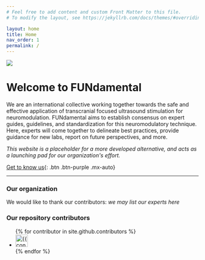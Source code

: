 ```yaml
---
# Feel free to add content and custom Front Matter to this file.
# To modify the layout, see https://jekyllrb.com/docs/themes/#overriding-theme-defaults

layout: home
title: Home
nav_order: 1
permalink: /
---
```

![](./media/Background.png)

# Welcome to FUNdamental
We are an international collective working together towards the safe and effective application of transcranial focused ultrasound stimulation for neuromodulation. FUNdamental aims to establish consensus on expert guides, guidelines, and standardization for this neuromodulatory technique. Here, experts will come together to delineate best practices, provide guidance for new labs, report on future perspectives, and more.

*This website is a placeholder for a more developed alternative, and acts as a launching pad for our organization's effort.*

[Get to know us](./about/){: .btn .btn-purple .mx-auto}

---

### Our organization

We would like to thank our contributors:
*we may list our experts here*

### Our repository contributors

<ul class="list-style-none">
{% for contributor in site.github.contributors %}
  <li class="d-inline-block mr-1">
     <a href="{{ contributor.html_url }}"><img src="{{ contributor.avatar_url }}" width="32" height="32" alt="{{ contributor.login }}"/></a>
  </li>
{% endfor %}
</ul>


<!--
[I'm an inline-style link](https://www.google.com)

[I'm a relative reference to a repository file](../blob/master/LICENSE)

You can find a link to our full size logo [here](./media/FundamentalLogo1.png). -->
